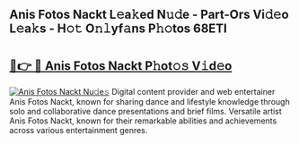 ## Anis Fotos Nackt L𝚎a𝚔ed N𝚞𝚍e - Part-Ors Vi𝚍𝚎o L𝚎a𝚔s - H𝚘𝚝 O𝚗𝚕yf𝚊ns P𝚑𝚘tos 68ETI

# <h2><a href="http://kf5vwuw.oniu.top/?m=Anis+Fotos+Nackt">🔗👉 🔴 Anis Fotos Nackt P𝚑ot𝚘𝚜 V𝚒d𝚎o</a></h2>

[![Anis Fotos Nackt Nu𝚍e𝚜](https://i.imgur.com/0qMVB7G.gif)](http://kf5vwuw.oniu.top/?m=Anis+Fotos+Nackt)
Digital content provider and web entertainer Anis Fotos Nackt, known for sharing dance and lifestyle knowledge through solo and collaborative dance presentations and brief films. Versatile artist Anis Fotos Nackt, known for their remarkable abilities and achievements across various entertainment genres.  

